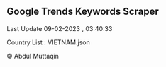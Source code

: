 

## Google Trends Keywords Scraper 
 
Last Update 09-02-2023 , 03:40:33

Country List :
VIETNAM.json



© Abdul Muttaqin 
